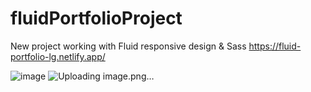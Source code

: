 # fluidPortfolioProject


New project working with Fluid responsive design & Sass
https://fluid-portfolio-lg.netlify.app/

![image](https://user-images.githubusercontent.com/72318958/225588663-8e67bb8a-b0a5-4c4f-a1f1-6f25ffdc2399.png)
![Uploading image.png…]()
